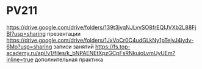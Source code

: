 # PV211
https://drive.google.com/drive/folders/139t3jvqNJLvvSO8frEQIJVXb2L88FjBI?usp=sharing  презентации
https://drive.google.com/drive/folders/1JxVoCr0C4udGLkNy1pTejvJ4iydv-6Mo?usp=sharing  записи занятий
https://fs.top-academy.ru/api/v1/files/k_bNPAENEtXpzGCpFsRNkuioLvmUyUEm?inline=true дополнительная практика
